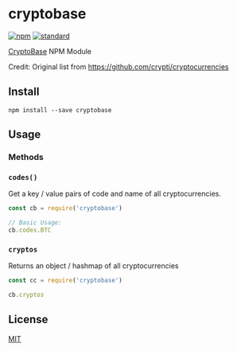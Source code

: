 cryptobase
=============

[![npm][npm-image]][npm-url]
[![standard][standard-image]][standard-url]

[npm-image]: https://img.shields.io/npm/v/cryptobase.svg?style=flat-square
[npm-url]: https://www.npmjs.com/package/cryptobase
[standard-image]: https://img.shields.io/badge/code%20style-standard-brightgreen.svg?style=flat-square
[standard-url]: http://npm.im/standard

[CryptoBase](https://github.com/oderayi/cryptobase) NPM Module

Credit: Original list from https://github.com/crypti/cryptocurrencies 

Install
-------

    npm install --save cryptobase


Usage
-----

### Methods

### `codes()`

Get a key / value pairs of code and name of all cryptocurrencies.

```js
const cb = require('cryptobase')

// Basic Usage:
cb.codes.BTC

```

### `cryptos`

Returns an object / hashmap of all cryptocurrencies


```js
const cc = require('cryptobase')

cb.cryptos

```

## License

[MIT](LICENSE.md)
